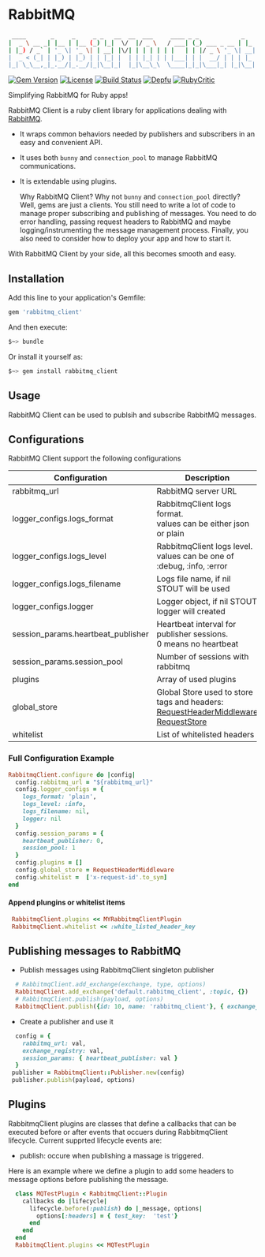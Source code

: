 # RabbitMQ

```sh
 ____       _     _     _ _   __  __  ___     ____ _ _            _
|  _ \ __ _| |__ | |__ (_) |_|  \/  |/ _ \   / ___| (_) ___ _ __ | |_
| |_) / _` | '_ \| '_ \| | __| |\/| | | | | | |   | | |/ _ \ '_ \| __|
|  _ < (_| | |_) | |_) | | |_| |  | | |_| | | |___| | |  __/ | | | |_
|_| \_\__,_|_.__/|_.__/|_|\__|_|  |_|\__\_\  \____|_|_|\___|_| |_|\__|

```

[![Gem Version](https://badge.fury.io/rb/rabbitmq_client.svg)](https://badge.fury.io/rb/rabbitmq_client)
[![License](https://img.shields.io/badge/license-MIT-green.svg)](http://opensource.org/licenses/MIT)
[![Build Status](https://travis-ci.com/wshihadeh/rabbitmq_client.svg?branch=master)](https://travis-ci.com/wshihadeh/rabbitmq_client)
[![Depfu](https://badges.depfu.com/badges/b7ffc2788d24431bf85864706c5f9fb2/count.svg)](https://depfu.com/github/wshihadeh/rabbitmq_client?project_id=9862)
[![RubyCritic](https://wshihadeh.github.io/rabbitmq_client/badges/rubycritic_badge_score.svg)](https://wshihadeh.github.io/rabbitmq_client/rubycritic/overview.html)

Simplifying RabbitMQ for Ruby apps!

RabbitMQ Client is a ruby client library for applications dealing with [RabbitMQ](https://www.rabbitmq.com/).

- It wraps common behaviors needed by publishers and subscribers in an easy and convenient API.
- It uses both `bunny` and `connection_pool` to manage RabbitMQ communications.
- It is extendable using plugins.

  Why RabbitMQ Client? Why not `bunny` and `connection_pool` directly? Well, gems are just a clients. You still need to write a lot of code to manage proper subscribing and publishing of messages. You need to do error handling, passing request headers  to RabbitMQ and maybe logging/instrumenting the message management process. Finally, you also need to consider how to deploy your app and how to start it.

With RabbitMQ Client by your side, all this becomes smooth and easy.

## Installation

Add this line to your application's Gemfile:

```ruby
gem 'rabbitmq_client'
```

And then execute:

```sh
$~> bundle
```

Or install it yourself as:

```sh
$~> gem install rabbitmq_client
```

## Usage

RabbitMQ Client can be used to publsih and subscribe RabbitMQ messages.

## Configurations

RabbitMQ Client support the following configurations

| Configuration  | Description | Default Value |
|------------------------------------|--------------------------------------------------------------------------------------------------------------------------------------------------------------------------------------------------|-----------------------------------|
| rabbitmq_url | RabbitMQ server URL | amqp://guest:guest@127.0.0.1:5672 |
| logger_configs.logs_format | RabbitmqClient logs format.<br>values can be either json or plain | plain |
| logger_configs.logs_level | RabbitmqClient logs level.<br>values can be one of :debug, :info, :error | info |
| logger_configs.logs_filename | Logs file name, if nil STOUT will be used | nil |
| logger_configs.logger | Logger object, if nil STOUT logger will created | nil |
| session_params.heartbeat_publisher | Heartbeat interval for publisher sessions.<br>0 means no heartbeat | 0 |
| session_params.session_pool | Number of sessions with rabbitmq | 1 |
| plugins | Array of used plugins | [] |
| global_store | Global Store used to store tags and headers: <br>[RequestHeaderMiddleware](https://github.com/fidor/request_headers_middleware)<br>[RequestStore](https://github.com/steveklabnik/request_store) | nil |
| whitelist | List of whitelisted headers | ['x-request-id'.to_sym] |

### Full Configuration Example

```ruby
RabbitmqClient.configure do |config|
  config.rabbitmq_url = "${rabbitmq_url}"
  config.logger_configs = {
    logs_format: 'plain',
    logs_level: :info,
    logs_filename: nil,
    logger: nil
  }
  config.session_params = {
    heartbeat_publisher: 0,
    session_pool: 1
  }
  config.plugins = []
  config.global_store = RequestHeaderMiddleware
  config.whitelist =  ['x-request-id'.to_sym]
end
```

#### Append plungins or whitelist items

```ruby
 RabbitmqClient.plugins << MYRabbitmqClientPlugin
 RabbitmqClient.whitelist << :white_listed_header_key
```

## Publishing messages to RabbitMQ

- Publish messages using RabbitmqClient singleton publisher

```ruby
  # RabbitmqClient.add_exchange(exchange, type, options)
  RabbitmqClient.add_exchange('default.rabbitmq_client', :topic, {})
  # RabbitmqClient.publish(payload, options)
  RabbitmqClient.publish({id: 10, name: 'rabbitmq_client'}, { exchange_name: 'default.rabbitmq_client' })
```

- Create a publisher and use it

```ruby
  config = {
    rabbitmq_url: val,
    exchange_registry: val,
    session_params: { heartbeat_publisher: val }
  }
 publisher = RabbitmqClient::Publisher.new(config)
 publisher.publish(payload, options)
```

## Plugins

RabbitmqClient plugins are classes that define a callbacks that can be executed before or after events that occuers during RabbitmqClient lifecycle.
Current supprted lifecycle events are:

- publish: occure when publishing a massage is triggered.

Here is an example where we define a plugin to add some headers to message options before publishing the message.

```ruby
  class MQTestPlugin < RabbitmqClient::Plugin
    callbacks do |lifecycle|
      lifecycle.before(:publish) do |_message, options|
        options[:headers] = { test_key:  'test'}
      end
    end
  end
  RabbitmqClient.plugins << MQTestPlugin
```
